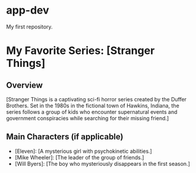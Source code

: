 # app-dev
My first repository.
# My Favorite Series: [Stranger Things]

## Overview
[Stranger Things is a captivating sci-fi horror series created by the Duffer Brothers. Set in the 1980s in the fictional town of Hawkins, Indiana, the series follows a group of kids who encounter supernatural events and government conspiracies while searching for their missing friend.]

## Main Characters (if applicable)
- [Eleven]: [A mysterious girl with psychokinetic abilities.]
- [Mike Wheeler]: [The leader of the group of friends.]
- [Will Byers]: [The boy who mysteriously disappears in the first season.]


